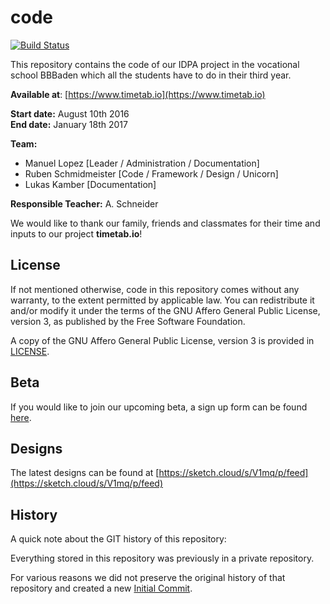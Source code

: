 # code

[![Build Status](https://travis-ci.org/timetabio/code.svg?branch=master)](https://travis-ci.org/timetabio/code)

This repository contains the code of our IDPA project in the vocational school BBBaden which all the students have to do in their third year.

**Available at**: [https://www.timetab.io](https://www.timetab.io)

**Start date:** August 10th 2016   
**End date:** January 18th 2017

**Team:**
- Manuel Lopez [Leader / Administration / Documentation]
- Ruben Schmidmeister [Code / Framework / Design / Unicorn]
- Lukas Kamber [Documentation]

**Responsible Teacher:** A. Schneider

We would like to thank our family, friends and classmates for their time and inputs to our project **timetab.io**!

## License

If not mentioned otherwise, code in this repository comes without any warranty, to
the extent permitted by applicable law. You can redistribute it
and/or modify it under the terms of the GNU Affero General Public License, version 3, as published by the Free Software Foundation.


A copy of the GNU Affero General Public License, version 3 is provided in [LICENSE](LICENSE).

## Beta

If you would like to join our upcoming beta, a sign up form can be found [here](https://beta.timetab.io).

## Designs

The latest designs can be found at [https://sketch.cloud/s/V1mq/p/feed](https://sketch.cloud/s/V1mq/p/feed)

## History

A quick note about the GIT history of this repository:

Everything stored in this repository was previously in a private repository.

For various reasons we did not preserve the original history of that repository and created a new [Initial Commit](https://github.com/timetabio/code/commit/f55164499f2466ecfd977631d25525e3498ed825).

